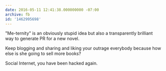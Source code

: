 ```yaml
---
date: 2016-05-11 12:41:38.000000000 -07:00
archive: fb
id: '1462995698'
---
```


"Me-ternity" is an obviously stupid idea but also a transparently brilliant way to generate PR for a new novel.

Keep blogging and sharing and liking your outrage everybody because how else is she going to sell more books?

Social Internet, you have been hacked again.
